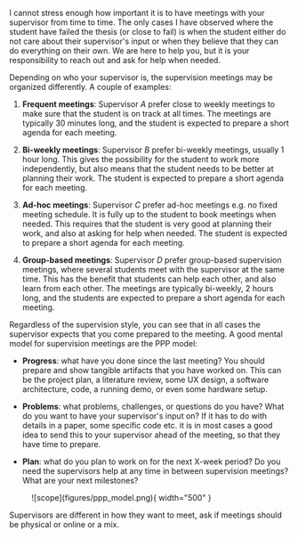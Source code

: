 I cannot stress enough how important it is to have meetings with your supervisor from time to time. The only cases I
have observed where the student have failed the thesis (or close to fail) is when the student either do not care about
their supervisor's input or when they believe that they can do everything on their own. We are here to help you, but
it is your responsibility to reach out and ask for help when needed.

Depending on who your supervisor is, the supervision meetings may be organized differently. A couple of examples:

1. **Frequent meetings**: Supervisor *A* prefer close to weekly meetings to make sure that the student is on track at
    all times. The meetings are typically 30 minutes long, and the student is expected to prepare a short agenda for
    each meeting.

2. **Bi-weekly meetings**: Supervisor *B* prefer bi-weekly meetings, usually 1 hour long. This gives the possibility for
    the student to work more independently, but also means that the student needs to be better at planning their work.
    The student is expected to prepare a short agenda for each meeting.

3. **Ad-hoc meetings**: Supervisor *C* prefer ad-hoc meetings e.g. no fixed meeting schedule. It is fully up to the
    student to book meetings when needed. This requires that the student is very good at planning their work, and also
    at asking for help when needed. The student is expected to prepare a short agenda for each meeting.

4. **Group-based meetings**: Supervisor *D* prefer group-based supervision meetings, where several students meet with
    the supervisor at the same time. This has the benefit that students can help each other, and also learn from each
    other. The meetings are typically bi-weekly, 2 hours long, and the students are expected to prepare a short agenda
    for each meeting.

Regardless of the supervision style, you can see that in all cases the supervisor expects that you come prepared to the
meeting. A good mental model for supervision meetings are the PPP model:

* **Progress**: what have you done since the last meeting? You should prepare and show tangible artifacts that you have
    worked on. This can be the project plan, a literature review, some UX design, a software architecture, code, a
    running demo, or even some hardware setup.

* **Problems**: what problems, challenges, or questions do you have? What do you want to have your supervisor's input
    on? If it has to do with details in a paper, some specific code etc. it is in most cases a good idea to send this to
    your supervisor ahead of the meeting, so that they have time to prepare.

* **Plan**: what do you plan to work on for the next X-week period? Do you need the supervisors help at any time in
    between supervision meetings? What are your next milestones?

<figure markdown="span">
  ![scope](figures/ppp_model.png){ width="500" }
</figure>


Supervisors are different in how they want to meet, ask if meetings should be physical or online or a mix.

